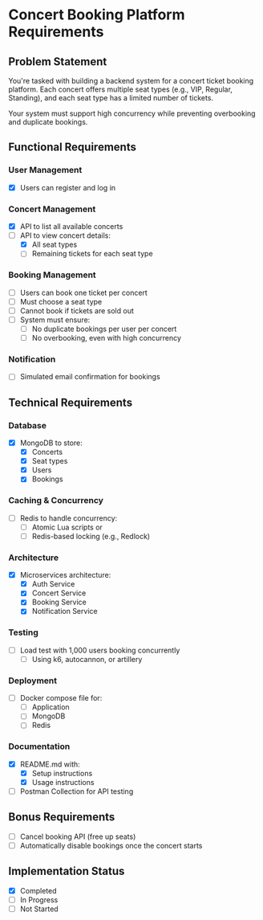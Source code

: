 # Concert Booking Platform Requirements

## Problem Statement
You're tasked with building a backend system for a concert ticket booking platform. Each concert offers multiple seat types (e.g., VIP, Regular, Standing), and each seat type has a limited number of tickets.

Your system must support high concurrency while preventing overbooking and duplicate bookings.

## Functional Requirements

### User Management
- [x] Users can register and log in

### Concert Management
- [x] API to list all available concerts
- [ ] API to view concert details:
  - [x] All seat types
  - [ ] Remaining tickets for each seat type

### Booking Management
- [ ] Users can book one ticket per concert
- [ ] Must choose a seat type
- [ ] Cannot book if tickets are sold out
- [ ] System must ensure:
  - [ ] No duplicate bookings per user per concert
  - [ ] No overbooking, even with high concurrency

### Notification
- [ ] Simulated email confirmation for bookings

## Technical Requirements

### Database
- [x] MongoDB to store:
  - [x] Concerts
  - [x] Seat types
  - [x] Users
  - [x] Bookings

### Caching & Concurrency
- [ ] Redis to handle concurrency:
  - [ ] Atomic Lua scripts or
  - [ ] Redis-based locking (e.g., Redlock)

### Architecture
- [x] Microservices architecture:
  - [x] Auth Service
  - [x] Concert Service
  - [x] Booking Service
  - [x] Notification Service

### Testing
- [ ] Load test with 1,000 users booking concurrently
  - [ ] Using k6, autocannon, or artillery

### Deployment
- [ ] Docker compose file for:
  - [ ] Application
  - [ ] MongoDB
  - [ ] Redis

### Documentation
- [x] README.md with:
  - [x] Setup instructions
  - [x] Usage instructions
- [ ] Postman Collection for API testing

## Bonus Requirements
- [ ] Cancel booking API (free up seats)
- [ ] Automatically disable bookings once the concert starts

## Implementation Status
- [x] Completed
- [ ] In Progress
- [ ] Not Started 